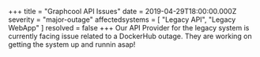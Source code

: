 +++
title = "Graphcool API Issues"
date = 2019-04-29T18:00:00.000Z
severity = "major-outage"
affectedsystems = [
  "Legacy API",
  "Legacy WebApp"
]
resolved = false
+++
Our API Provider for the legacy system is currently facing issue related to a DockerHub outage. They are working on getting the system up and runnin asap!